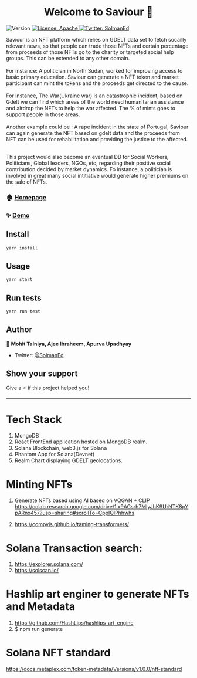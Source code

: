 <h1 align="center">Welcome to Saviour 👋</h1>
<p>
  <img alt="Version" src="https://img.shields.io/badge/version-v0.10-blue.svg?cacheSeconds=2592000" />
  <a href="#" target="_blank">
    <img alt="License: Apache" src="https://img.shields.io/badge/License-Apache-yellow.svg" />
  </a>
  <a href="https://twitter.com/SolmanEd" target="_blank">
    <img alt="Twitter: SolmanEd" src="https://img.shields.io/twitter/follow/SolmanEd.svg?style=social" />
  </a>
</p>
Saviour is an NFT platform which relies on GDELT data set to fetch socailly relevant news, so that people can trade those NFTs and certain percentage from proceeds of those NFTs go to the charity or targeted social help groups. This can be extended to any other domain.<br/><br/>
For instance: A politician in North Sudan, worked for improving access to basic primary education. Saviour can generate a NFT token and market participant can mint the tokens and the proceeds get directed to the cause. <br/><br/>
For instance, The War(Ukraine war) is an catastrophic incident, based on Gdelt we can find which areas of the world need humanitarian assistance and airdrop the NFTs to help the war affected. The % of mints goes to support people in those areas. <br/><br/>
Another example could be : A rape incident in the state of Portugal, Saviour can again generate the NFT based on gdelt data and the proceeds from NFT can be used for rehabilitation and providing the justice to the affected. <br/><br/>

This project would also become an eventual DB for Social Workers, Politicians, Global leaders, NGOs, etc, regarding their positive social contribution decided by market dynamics. Fo instance, a politician is involved in great many social intitiative would generate higher premiums on the sale of NFTs. 

### 🏠 [Homepage](https://saviour-ui-avjoa.mongodbstitch.com/)

### ✨ [Demo](https://saviour-ui-avjoa.mongodbstitch.com/)


## Install

```sh
yarn install
```

## Usage

```sh
yarn start
```

## Run tests

```sh
yarn run test
```

## Author

👤 **Mohit Talniya, Ajee Ibraheem, Apurva Upadhyay**

* Twitter: [@SolmanEd](https://twitter.com/SolmanEd)

## Show your support

Give a ⭐️ if this project helped you!

***

# Tech Stack

1. MongoDB
2. React FrontEnd application hosted on MongoDB realm.
3. Solana Blockchain, web3.js for Solana
4. Phantom App for Solana(Devnet)
5. Realm Chart displaying GDELT geolocations.

# Minting NFTs

1. Generate NFTs based using AI based on VQGAN + CLIP
https://colab.research.google.com/drive/1lx9AGsrh7MlyJhK9UrNTK8pYpARnx457?usp=sharing#scrollTo=CppIQlPhhwhs  

2. https://compvis.github.io/taming-transformers/


# Solana Transaction search:
1. https://explorer.solana.com/
2. https://solscan.io/

# Hashlip art enginer to generate NFTs and Metadata
1. https://github.com/HashLips/hashlips_art_engine
2. $ npm run generate

# Solana NFT standard
https://docs.metaplex.com/token-metadata/Versions/v1.0.0/nft-standard
